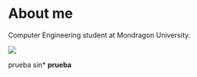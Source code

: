 # About me
  Computer Engineering student at Mondragon University.

![](https://komarev.com/ghpvc/?username=Izan24&color=f590df)

prueba sin*
**prueba**
